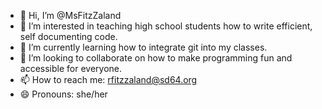 - 👋 Hi, I’m @MsFitzZaland
- 👀 I’m interested in teaching high school students how to write efficient, self documenting code.
- 🌱 I’m currently learning how to integrate git into my classes.
- 💞️ I’m looking to collaborate on how to make programming fun and accessible for everyone.
- 📫 How to reach me: rfitzzaland@sd64.org
- 😄 Pronouns: she/her

<!---
MsFitzZaland/MsFitzZaland is a ✨ special ✨ repository because its `README.md` (this file) appears on your GitHub profile.
You can click the Preview link to take a look at your changes.
--->
